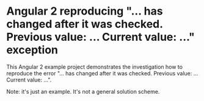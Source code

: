 # Angular 2 reproducing "... has changed after it was checked. Previous value: ... Current value: ..." exception

This Angular 2 example project demonstrates the investigation how to reproduce the error "... has changed after it was checked. Previous value: ... Current value: ...". 

Note: it's just an example. It's not a general solution scheme.


